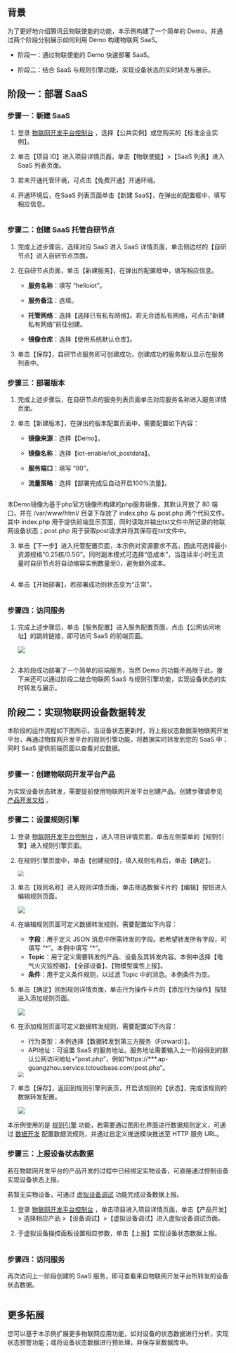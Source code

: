 ## 背景

为了更好地介绍腾讯云物联使能的功能，本示例构建了一个简单的 Demo，并通过两个阶段分别展示如何利用 Demo 构建物联网 SaaS。

- 阶段一：通过物联使能的 Demo 快速部署 SaaS。

- 阶段二：结合 SaaS 与规则引擎功能，实现设备状态的实时转发与展示。

## 阶段一：部署 SaaS

### 步骤一：新建 SaaS

1. 登录 [物联网开发平台控制台](https://console.cloud.tencent.com/iotexplorer) ，选择【公共实例】或您购买的【标准企业实例】。

2. 单击【项目 ID】进入项目详情页面，单击【物联使能】>【SaaS 列表】进入 SaaS 列表页面。

3. 若未开通托管环境，可点击【免费开通】开通环境。

4. 开通环境后，在SaaS 列表页面单击【新建 SaaS】，在弹出的配置框中，填写相应信息。   
   
   <img src="https://main.qcloudimg.com/raw/723b6e44a63762ca4accbbc6a0a539ce.png" alt="" style=" zoom: 80%;" />

### 步骤二：创建 SaaS 托管自研节点

1. 完成上述步骤后，选择对应 SaaS 进入 SaaS 详情页面，单击侧边栏的【自研节点】进入自研节点页面。

2. 在自研节点页面，单击【新建服务】，在弹出的配置框中，填写相应信息。
   
   - **服务名称**：填写 “helloiot”。
   
   - **服务备注**：选填。
   
   - **托管网络**：选择【选择已有私有网络】。若无合适私有网络，可点击“新建私有网络”前往创建。
   
   - **镜像仓库**：选择【使用系统默认仓库】。

3. 单击【保存】，自研节点服务即可创建成功，创建成功的服务默认显示在服务列表中。

### 步骤三：部署版本

1. 完成上述步骤后，在自研节点的服务列表页面单击对应服务名称进入服务详情页面。

2. 单击【新建版本】，在弹出的版本配置页面中，需要配置如下内容：
   
   - **镜像来源**：选择【Demo】。
   
   - **镜像名称**：选择【iot-enable/iot_postdata】。
   
   - **服务端口**：填写 “80”。
   
   - **流量策略**：选择【部署完成后自动开启100%流量】。
   
   <img src="https://main.qcloudimg.com/raw/49fb36c111dae7beaa32c2f852c799b7.png" alt="" style="zoom: 80%;" />

<dx-alert infotype="explain" title="Demo镜像说明">
本Demo镜像为基于php官方镜像所构建的php服务镜像，其默认开放了 80 端口，并在 /var/www/html/ 目录下存放了 index.php 与 post.php 两个代码文件。其中 index.php 用于提供前端显示页面，同时读取并输出txt文件中所记录的物联网设备状态；post.php 用于获取post请求并将其保存在txt文件中。
</dx-alert>

3. 单击【下一步】进入托管配置页面，本示例对资源要求不高，因此可选择最小资源规格“0.25核/0.5G”。同时副本模式可选择“低成本”，当连续半小时无流量时自研节点将自动缩容实例数量至0，避免额外成本。
   
   <img src="https://main.qcloudimg.com/raw/f14d913f9646b8acbb921b75f29ce4ae.png" alt="" style="zoom: 80%;" />

4. 单击【开始部署】，若部署成功则状态变为“正常”。
   
   <img src="https://main.qcloudimg.com/raw/7e95460c23c1d3f4b1cdce449b49449b.png" alt="" style="" />

### 步骤四：访问服务

1. 完成上述步骤后，单击【服务配置】进入服务配置页面，点击【公网访问地址】的跳转链接，即可访问 SaaS 的前端页面。
   
   ![](https://qcloudimg.tencent-cloud.cn/raw/dace1c78c40a590045b447c3b4af7ec9.png)
   
   <img src="https://main.qcloudimg.com/raw/797efd6eef08e688b713ba22ece6b52d.jpg" alt="" style="" />

2. 本阶段成功部署了一个简单的前端服务，当然 Demo 的功能不局限于此，接下来还可以通过阶段二结合物联网 SaaS 与规则引擎功能，实现设备状态的实时转发与展示。

## 阶段二：实现物联网设备数据转发

本阶段的运作流程如下图所示。当设备状态更新时，将上报状态数据至物联网开发平台，再通过物联网开发平台的规则引擎功能，将数据实时转发到您的 SaaS 中；同时 SaaS 提供前端页面以查看对应数据。

<img src="https://main.qcloudimg.com/raw/d3d688cb40424f417bbcf14df45b8a9d.jpg" alt="" style="" />

### 步骤一：创建物联网开发平台产品

为实现设备状态转发，需要提前使用物联网开发平台创建产品。创建步骤请参见 [产品开发文档](https://cloud.tencent.com/document/product/1081/34738) 。

### 步骤二：设置规则引擎

1. 登录 [物联网开发平台控制台](https://console.cloud.tencent.com/iotexplorer) ，进入项目详情页面，单击左侧菜单的【规则引擎】进入规则引擎页面。

2. 在规则引擎页面中，单击【创建规则】，填入规则名称后，单击【确定】。
   
   <img src="https://main.qcloudimg.com/raw/c23d06c5dd85b8bfd6434c4e71272ece.jpg" style="zoom:80%;" />

3. 单击【规则名称】进入规则详情页面，单击筛选数据卡片的【编辑】按钮进入编辑规则页面。
   
   ![](https://main.qcloudimg.com/raw/1811b7f8391b268f570ae7a7a37b8234.jpg)

4. 在编辑规则页面可定义数据转发规则，需要配置如下内容：
   
   - **字段**：用于定义 JSON 消息中所需转发的字段。若希望转发所有字段，可填写 “\*”。本例中填写 “\*”。
   - **Topic**：用于定义需要转发的产品、设备及其转发内容。本例中选择【电气火灾监控器】、【全部设备】、【物模型属性上报】。
   - **条件**：用于定义条件规则，以过滤 Topic 中的消息。本例条件为空。
   
   <img src="https://main.qcloudimg.com/raw/b375ff74688bd4e5088d18f2d9808326.jpg" alt="" style="zoom: 80%;" />

5. 单击【确定】回到规则详情页面，单击行为操作卡片的【添加行为操作】按钮进入添加规则页面。
   
   ![](https://main.qcloudimg.com/raw/1244180e1f267f37186a3e21c1b7a33c.jpg)

6. 在添加规则页面可定义数据转发规则，需要配置如下内容：
   
   - 行为类型：本例选择【数据转发到第三方服务（Forward）】。
   - API地址：可设置 SaaS 的服务地址。服务地址需要输入上一阶段得到的默认公网访问地址+“post.php”，例如“https://***.ap-guangzhou.service.tcloudbase.com/post.php”。
   
   <img src="https://main.qcloudimg.com/raw/17a1dcf38a22f5e972953fda71629c0c.jpg" style="zoom:80%;" />

7. 单击【保存】，返回到规则引擎列表页，开启该规则的【状态】，完成该规则的数据转发配置。
   
   ![](https://main.qcloudimg.com/raw/25f30c6bb1bfb92f06fb12bc4e57bdf0.jpg)

本示例使用的是 [规则引擎](https://cloud.tencent.com/document/product/1081/61105) 功能，若需要通过图形化界面进行数据规则定义，可通过 [数据开发](https://cloud.tencent.com/document/product/1081/61138) 配置数据流规则，并通过自定义推送模块推送至 HTTP 服务 URL。

### 步骤三：上报设备状态数据

若在物联网开发平台的产品开发的过程中已经绑定实物设备，可直接通过控制设备实现设备状态上报。

若暂无实物设备，可通过 [虚拟设备调试](https://cloud.tencent.com/document/product/1081/34741) 功能完成设备数据上报。

1. 登录 [物联网开发平台控制台](https://console.cloud.tencent.com/iotexplorer) ，单击项目进入项目详情页面，单击【产品开发】> 选择相应产品 >【设备调试】>【虚拟设备调试】进入虚拟设备调试页面。

2. 于虚拟设备操控面板设置相应参数，单击【上报】实现设备状态数据上报。
   
   <img src="https://main.qcloudimg.com/raw/54bdaf04974bcbe5acc9f442cf6a2d40.jpg" alt=""  />

### 步骤四：访问服务

再次访问上一阶段创建的 SaaS 服务，即可查看来自物联网开发平台所转发的设备状态数据。

<img src="https://main.qcloudimg.com/raw/8f00ff646cbd493f413abee0b0e9c8cb.jpg" alt=""  />

## 更多拓展

您可以基于本示例扩展更多物联网应用功能，如对设备的状态数据进行分析，实现状态预警功能；或将设备状态数据进行预处理，并保存至数据库中。
